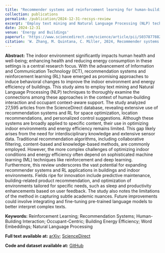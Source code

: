 ```yaml
---
title: "Recommender systems and reinforcement learning for human-building interaction and context aware support: A text mining-driven review of scientific literature"
collection: publications
permalink: /publication/2024-12-31-recsys-review
excerpt: 'Employ text mining and Natural Language Processing (NLP) techniques to thoroughly examine the connections among these approaches in the context of human-building interaction and occupant context-aware support.'
date: 2024-12-31
venue: 'Energy and Buildings'
paperurl: 'https://www.sciencedirect.com/science/article/pii/S037877882401363X'
citation: 'W. Zhang, M. Quintana, C. Miller, 2024, Recommender systems and reinforcement learning for human-building interaction and context aware support: A text mining-driven review of scientific literature, Energy and Buildings, 10.1016/j.enbuild.2024.115247.'
---
```


**Abstract:** The indoor environment significantly impacts human health and well-being; enhancing health and reducing energy consumption in these settings is a central research focus. With the advancement of Information and Communication Technology (ICT), recommendation systems and reinforcement learning (RL) have emerged as promising approaches to induce behavioral changes to improve the indoor environment and energy efficiency of buildings. This study aims to employ text mining and Natural Language Processing (NLP) techniques to thoroughly examine the connections among these approaches in the context of human-building interaction and occupant context-aware support. The study analyzed 27,595 articles from the ScienceDirect database, revealing extensive use of recommendation systems and RL for space optimization, location recommendations, and personalized control suggestions. Although these systems are broadly applied to specific content, their use in optimizing indoor environments and energy efficiency remains limited. This gap likely arises from the need for interdisciplinary knowledge and extensive sensor data. Traditional recommendation algorithms, including collaborative filtering, content-based and knowledge-based methods, are commonly employed. However, the more complex challenges of optimizing indoor conditions and energy efficiency often depend on sophisticated machine learning (ML) techniques like reinforcement and deep learning. Furthermore, this review underscores the vast potential for expanding recommender systems and RL applications in buildings and indoor environments. Fields ripe for innovation include predictive maintenance, building-related product recommendation, and optimization of environments tailored for specific needs, such as sleep and productivity enhancements based on user feedback. The study also notes the limitations of the method in capturing subtle academic nuances. Future improvements could involve integrating and fine-tuning pre-trained language models to better interpret complex texts.

**Keywords:** Reinforcement Learning; Recommendation Systems; Human-Building Interaction; Occupant-Centric; Building Energy Efficiency; Word Embeddings; Natural Language Processing

**Full text available at:** [arXiv](https://arxiv.org/abs/2411.08734); [ScienceDirect](https://www-sciencedirect-com.libproxy1.nus.edu.sg/science/article/pii/S037877882401363X)

**Code and dataset available at:** [GitHub](https://github.com/buds-lab/recommender-sys-for-buildings-textmining-review)
